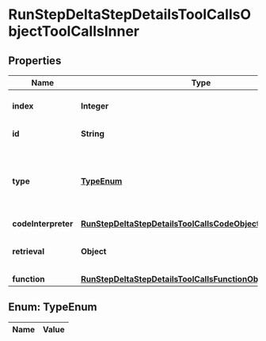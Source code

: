 

# RunStepDeltaStepDetailsToolCallsObjectToolCallsInner

## Properties

Name | Type | Description | Notes
------------ | ------------- | ------------- | -------------
**index** | **Integer** | The index of the tool call in the tool calls array. | 
**id** | **String** | The ID of the tool call object. |  [optional]
**type** | [**TypeEnum**](#TypeEnum) | The type of tool call. This is always going to be &#x60;code_interpreter&#x60; for this type of tool call. | 
**codeInterpreter** | [**RunStepDeltaStepDetailsToolCallsCodeObjectCodeInterpreter**](RunStepDeltaStepDetailsToolCallsCodeObjectCodeInterpreter.md) |  |  [optional]
**retrieval** | **Object** | For now, this is always going to be an empty object. |  [optional]
**function** | [**RunStepDeltaStepDetailsToolCallsFunctionObjectFunction**](RunStepDeltaStepDetailsToolCallsFunctionObjectFunction.md) |  |  [optional]


## Enum: TypeEnum

Name | Value
---- | -----




